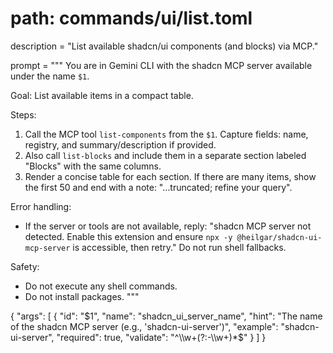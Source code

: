 # path: commands/ui/list.toml
description = "List available shadcn/ui components (and blocks) via MCP."


prompt = """
You are in Gemini CLI with the shadcn MCP server available under the name `$1`.


Goal: List available items in a compact table.


Steps:
1) Call the MCP tool `list-components` from the `$1`. Capture fields: name, registry, and summary/description if provided.
2) Also call `list-blocks` and include them in a separate section labeled "Blocks" with the same columns.
3) Render a concise table for each section. If there are many items, show the first 50 and end with a note: "…truncated; refine your query".


Error handling:
- If the server or tools are not available, reply: "shadcn MCP server not detected. Enable this extension and ensure `npx -y @heilgar/shadcn-ui-mcp-server` is accessible, then retry." Do not run shell fallbacks.


Safety:
- Do not execute any shell commands.
- Do not install packages.
"""

{
  "args": [
    {
      "id": "$1",
      "name": "shadcn_ui_server_name",
      "hint": "The name of the shadcn MCP server (e.g., 'shadcn-ui-server')",
      "example": "shadcn-ui-server",
      "required": true,
      "validate": "^\\w+(?:-\\w+)*$"
    }
  ]
}
